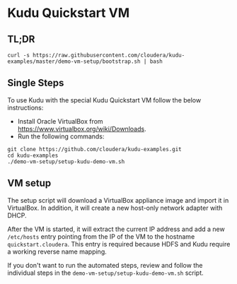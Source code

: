 # Kudu Quickstart VM

## TL;DR

    curl -s https://raw.githubusercontent.com/cloudera/kudu-examples/master/demo-vm-setup/bootstrap.sh | bash

## Single Steps

To use Kudu with the special Kudu Quickstart VM follow the below
instructions:

  * Install Oracle VirtualBox from https://www.virtualbox.org/wiki/Downloads.
  * Run the following commands:
````
git clone https://github.com/cloudera/kudu-examples.git
cd kudu-examples
./demo-vm-setup/setup-kudu-demo-vm.sh
````

## VM setup

The setup script will download a VirtualBox appliance image and import it in
VirtualBox. In addition, it will create a new host-only network adapter with
DHCP.

After the VM is started, it will extract the current IP address and
add a new `/etc/hosts` entry pointing from the IP of the VM to the hostname
`quickstart.cloudera`. This entry is required because HDFS and Kudu
require a working reverse name mapping.

If you don't want to run the automated
steps, review and follow the individual steps in the
`demo-vm-setup/setup-kudu-demo-vm.sh` script.
